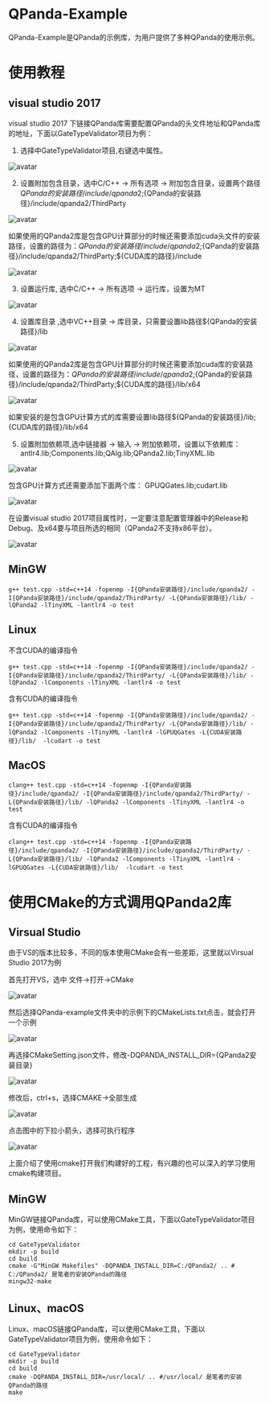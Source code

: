 # QPanda-Example
QPanda-Example是QPanda的示例库，为用户提供了多种QPanda的使用示例。

# 使用教程

## visual studio 2017

visual studio 2017 下链接QPanda库需要配置QPanda的头文件地址和QPanda库的地址，下面以GateTypeValidator项目为例：

1. 选择中GateTypeValidator项目,右键选中属性。

![avatar](./img/Properties.png)

2. 设置附加包含目录，选中C/C++ -> 所有选项 -> 附加包含目录，设置两个路径${QPanda的安装路径}/include/qpanda2;${QPanda的安装路径}/include/qpanda2/ThirdParty

![avatar](./img/IncludePath.png)

如果使用的QPanda2库是包含GPU计算部分的时候还需要添加cuda头文件的安装路径，设置的路径为：${QPanda的安装路径}/include/qpanda2;${QPanda的安装路径}/include/qpanda2/ThirdParty;${CUDA库的路径}/include

![avatar](./img/CudaIncludePath.png)

3. 设置运行库, 选中C/C++ -> 所有选项 -> 运行库，设置为MT

![avatar](./img/MT.png)

4. 设置库目录 ,选中VC++目录 -> 库目录，只需要设置lib路径${QPanda的安装路径}/lib

![avatar](./img/LibPath.png)

如果使用的QPanda2库是包含GPU计算部分的时候还需要添加cuda库的安装路径，设置的路径为：${QPanda的安装路径}/include/qpanda2;${QPanda的安装路径}/include/qpanda2/ThirdParty;${CUDA库的路径}/lib/x64

![avatar](./img/CudaLibPath.png)

如果安装的是包含GPU计算方式的库需要设置lib路径${QPanda的安装路径}/lib;{CUDA库的路径}/lib/x64

5. 设置附加依赖项,选中链接器 -> 输入 -> 附加依赖项，设置以下依赖库：antlr4.lib;Components.lib;QAlg.lib;QPanda2.lib;TinyXML.lib

![avatar](./img/LoadLibs.png)

包含GPU计算方式还需要添加下面两个库：
GPUQGates.lib;cudart.lib

![avatar](./img/CudaLoadLibs.png)

在设置visual studio 2017项目属性时，一定要注意配置管理器中的Release和Debug、及x64要与项目所选的相同（QPanda2不支持x86平台）。

![avatar](./img/ConfigurationManager.png)

## MinGW

```
g++ test.cpp -std=c++14 -fopenmp -I{QPanda安装路径}/include/qpanda2/ -I{QPanda安装路径}/include/qpanda2/ThirdParty/ -L{QPanda安装路径}/lib/ -lQPanda2 -lTinyXML -lantlr4 -o test

```

## Linux

不含CUDA的编译指令

```
g++ test.cpp -std=c++14 -fopenmp -I{QPanda安装路径}/include/qpanda2/ -I{QPanda安装路径}/include/qpanda2/ThirdParty/ -L{QPanda安装路径}/lib/ -lQPanda2 -lComponents -lTinyXML -lantlr4 -o test
```

含有CUDA的编译指令

```
g++ test.cpp -std=c++14 -fopenmp -I{QPanda安装路径}/include/qpanda2/ -I{QPanda安装路径}/include/qpanda2/ThirdParty/ -L{QPanda安装路径}/lib/ -lQPanda2 -lComponents -lTinyXML -lantlr4 -lGPUQGates -L{CUDA安装路径}/lib/  -lcudart -o test
```

## MacOS

```
clang++ test.cpp -std=c++14 -fopenmp -I{QPanda安装路径}/include/qpanda2/ -I{QPanda安装路径}/include/qpanda2/ThirdParty/ -L{QPanda安装路径}/lib/ -lQPanda2 -lComponents -lTinyXML -lantlr4 -o test
```

含有CUDA的编译指令

```
clang++ test.cpp -std=c++14 -fopenmp -I{QPanda安装路径}/include/qpanda2/ -I{QPanda安装路径}/include/qpanda2/ThirdParty/ -L{QPanda安装路径}/lib/ -lQPanda2 -lComponents -lTinyXML -lantlr4 -lGPUQGates -L{CUDA安装路径}/lib/  -lcudart -o test
```

# 使用CMake的方式调用QPanda2库

## Virsual Studio 

由于VS的版本比较多，不同的版本使用CMake会有一些差距，这里就以Virsual Studio 2017为例

首先打开VS，选中 文件->打开->CMake

![avatar](./img/vs_cmake.png)

然后选择QPanda-example文件夹中的示例下的CMakeLists.txt点击，就会打开一个示例

![avatar](./img/CMakelist.png)

再选择CMakeSetting.json文件，修改-DQPANDA_INSTALL_DIR={QPanda2安装目录}

![avatar](./img/cmake_setting.png)

修改后，ctrl+s，选择CMAKE->全部生成

![avatar](./img/cmake_build_all.png)

点击图中的下拉小箭头，选择可执行程序

![avatar](./img/cmake_exec.png)

上面介绍了使用cmake打开我们构建好的工程，有兴趣的也可以深入的学习使用cmake构建项目。

## MinGW

MinGW链接QPanda库，可以使用CMake工具，下面以GateTypeValidator项目为例，使用命令如下：

```
cd GateTypeValidator
mkdir -p build
cd build
cmake -G"MinGW Makefiles" -DQPANDA_INSTALL_DIR=C:/QPanda2/ .. # C:/QPanda2/ 是笔者的安装QPanda的路径
mingw32-make
```

## Linux、macOS

Linux、macOS链接QPanda库，可以使用CMake工具，下面以GateTypeValidator项目为例，使用命令如下：

```
cd GateTypeValidator
mkdir -p build
cd build
cmake -DQPANDA_INSTALL_DIR=/usr/local/ .. #/usr/local/ 是笔者的安装QPanda的路径
make
```

